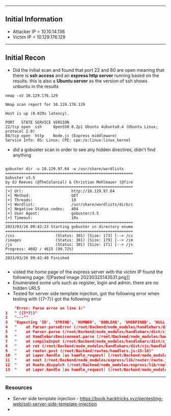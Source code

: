 ---- 
## Initial Information

- Attacker IP = 10.10.14.136
- Victim IP = 10.129.176.129
---
## Initial Recon 
- Did the initial scan and found that port 22 and 80 are open meaning that there is **ssh access** and an **express http server** running based on the results. this is also a **Ubuntu server** as the version of ssh shows unbuntu in the results
```shell
nmap -sV 10.129.176.129

Nmap scan report for 10.129.176.129

Host is up (0.029s latency).

PORT   STATE SERVICE VERSION
22/tcp open  ssh     OpenSSH 8.2p1 Ubuntu 4ubuntu0.4 (Ubuntu Linux; protocol 2.0)
80/tcp open  http    Node.js (Express middleware)
Service Info: OS: Linux; CPE: cpe:/o:linux:linux_kernel

```
- did a gobuster scan in order to see any hidden directires, didn't find anything 
```shell

gobuster dir -u 10.129.97.64 -w /usr/share/wordlists
========================================================
Gobuster v3.5
by OJ Reeves (@TheColonial) & Christian Mehlmauer (@fire
========================================================
[+] Url:                     http://10.129.97.64
[+] Method:                  GET
[+] Threads:                 10
[+] Wordlist:                /usr/share/wordlists/dirb/c
[+] Negative Status codes:   404
[+] User Agent:              gobuster/3.5
[+] Timeout:                 10s
========================================================
2023/03/26 09:42:23 Starting gobuster in directory enume
========================================================
/css                  (Status: 301) [Size: 173] [--> /cs
/images               (Status: 301) [Size: 179] [--> /im
/js                   (Status: 301) [Size: 171] [--> /js
Progress: 4602 / 4615 (99.72%)
========================================================
2023/03/26 09:42:40 Finished


```
- visted the home page of the express server with the victim IP found the following page.
![[Pasted image 20230325143531.png]]
- Enumerated some urls such as register, login and admin. there are no hidden URLS
- Tested for server side template injection, got the following error when testing with {{7`*`7}} got the following error
```json
	"Error: Parse error on line 1:"
1	" {{7*7}}"
2	"---^"
3	"Expecting 'ID', 'STRING', 'NUMBER', 'BOOLEAN', 'UNDEFINED', 'NULL', 'DATA', got 'INVALID'"
4	"    at Parser.parseError (/root/Backend/node_modules/handlebars/dist/cjs/handlebars/compiler/parser.js:268:19)"
5	"    at Parser.parse (/root/Backend/node_modules/handlebars/dist/cjs/handlebars/compiler/parser.js:337:30)"
6	"    at HandlebarsEnvironment.parse (/root/Backend/node_modules/handlebars/dist/cjs/handlebars/compiler/base.js:46:43)"
7	"    at compileInput (/root/Backend/node_modules/handlebars/dist/cjs/handlebars/compiler/compiler.js:515:19)"
8	"    at ret (/root/Backend/node_modules/handlebars/dist/cjs/handlebars/compiler/compiler.js:524:18)"
9	"    at router.post (/root/Backend/routes/handlers.js:15:18)"
10	"    at Layer.handle [as handle_request] (/root/Backend/node_modules/express/lib/router/layer.js:95:5)"
11	"    at next (/root/Backend/node_modules/express/lib/router/route.js:137:13)"
12	"    at Route.dispatch (/root/Backend/node_modules/express/lib/router/route.js:112:3)"
13	"    at Layer.handle [as handle_request] (/root/Backend/node_modules/express/lib/router/layer.js:95:5)"
```

----
### Resources

- Server side template injection -  https://book.hacktricks.xyz/pentesting-web/ssti-server-side-template-injection
- 